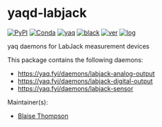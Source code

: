 # yaqd-labjack

[![PyPI](https://img.shields.io/pypi/v/yaqd-labjack)](https://pypi.org/project/yaqd-labjack)
[![Conda](https://img.shields.io/conda/vn/conda-forge/yaqd-labjack)](https://anaconda.org/conda-forge/yaqd-labjack)
[![yaq](https://img.shields.io/badge/framework-yaq-orange)](https://yaq.fyi/)
[![black](https://img.shields.io/badge/code--style-black-black)](https://black.readthedocs.io/)
[![ver](https://img.shields.io/badge/calver-YYYY.M.MICRO-blue)](https://calver.org/)
[![log](https://img.shields.io/badge/change-log-informational)](https://github.com/yaq-project/yaqd-labjack/-/blob/main/CHANGELOG.md)

yaq daemons for LabJack measurement devices

This package contains the following daemons:

- https://yaq.fyi/daemons/labjack-analog-output
- https://yaq.fyi/daemons/labjack-digital-output
- https://yaq.fyi/daemons/labjack-sensor

Maintainer(s):

- [Blaise Thompson](https://github.com/untzag)
